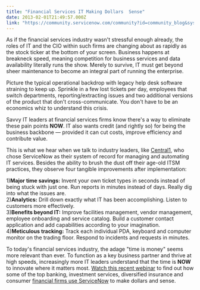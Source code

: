 ```yaml
---
title: "Financial Services IT Making Dollars  Sense"
date: 2013-02-01T21:49:57.000Z
link: "https://community.servicenow.com/community?id=community_blog&sys_id=5c7dae29dbd0dbc01dcaf3231f961924"
---
```

<p>As if the financial services industry wasn't stressful enough already, the roles of IT and the CIO within such firms are changing about as rapidly as the stock ticker at the bottom of your screen. Business happens at breakneck speed, meaning competition for business services and data availability literally runs the show. Merely to survive, IT must get beyond sheer maintenance to become an integral part of running the enterprise. </p><p></p><p>Picture the typical operational backdrop with legacy help desk software straining to keep up. Sprinkle in a few lost tickets per day, employees that switch departments, reporting/extracting issues and two additional versions of the product that don't cross-communicate. You don't have to be an economics whiz to understand this crisis.</p><p></p><p>Savvy IT leaders at financial services firms know there's a way to eliminate these pain points <strong>NOW</strong>. IT also wants credit (and rightly so) for being the business backbone — provided it can cut costs, improve efficiency and contribute value.</p><p></p><p>This is what we hear when we talk to industry leaders, like <a title="w.central1.com/" href="http://www.central1.com/">Central1</a>, who chose ServiceNow as their system of record for managing and automating IT services. Besides the ability to brush the dust off their age-old ITSM practices, they observe four tangible improvements after implementation:</p><p></p><p>1)<strong>Major time savings:</strong> Invent your own ticket types in seconds instead of being stuck with just one. Run reports in minutes instead of days. Really dig into what the issues are. <br/>2)<strong>Analytics:</strong> Drill down exactly what IT has been accomplishing. Listen to customers more effectively. <br/>3)<strong>Benefits beyond IT:</strong> Improve facilities management, vendor management, employee onboarding and service catalog. Build a customer contact application and add capabilities according to your imagination.<br/>4)<strong>Meticulous tracking:</strong> Track each individual PDA, keyboard and computer monitor on the trading floor. Respond to incidents and requests in minutes.</p><p></p><p>To today's financial services industry, the adage "time is money" seems more relevant than ever. To function as a key business partner and thrive at high speeds, increasingly more IT leaders understand that the time is <strong>NOW</strong> to innovate where it matters most. <a title="w.servicenow.com/knowledge.do?sysparm_document_key=kb_knowledge,82aa29a087ceb040a098183a2d434de7" href="http://www.servicenow.com/knowledge.do?sysparm_document_key=kb_knowledge,82aa29a087ceb040a098183a2d434de7">Watch this recent webinar</a> to find out how some of the top banking, investment services, diversified insurance and consumer <a title="fo.servicenow.com/LP=890" href="http://info.servicenow.com/LP=890">financial firms use ServiceNow</a> to make dollars and sense.</p>